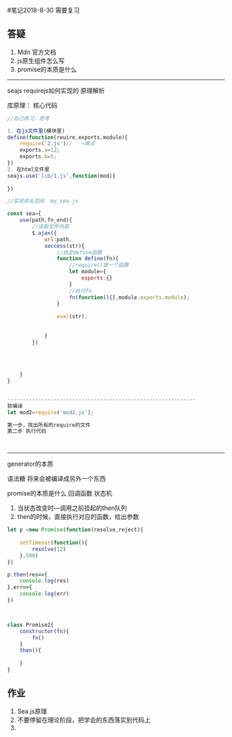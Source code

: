 #笔记2018-8-30  需要复习

## 答疑

1.  Mdn 官方文档 
2.  js原生组件怎么写 
3. promise的本质是什么

---

seajs requirejs如何实现的  原理解析

库原理： 核心代码

```js
//自己练习，思考

1. 在js文件里(模块里)
define(function(reuire,exports,module){
    require('2.js')//   <难点
    exports.a=12;
    exports.b=5;
})
2. 在html文件里
seajs.use('lib/1.js',function(mod){
    
})

//实现命名空间  my_sea.js

const sea={
    use(path,fn_end){
        //读取文件内容
        $.ajax({
            url:path,
            seccess(str){
                //自定define函数
                function define(fn){
                    //require()是一个函数
                    let module={
                        exports:{}
                    }
                    //执行fn
                    fn(function(){},module.exports.module);
                }
                
                eval(str);
                
                
            }
        })
        
        
        
        
    }
}


-------------------------------------------------------------
软编译 
let mod2=require('mod2.js');

第一步，找出所有的require的文件
第二步 执行代码




```





---



generator的本质

语法糖  将来会被编译成另外一个东西



promise的本质是什么  回调函数 状态机

1. 当状态改变时—调用之前挂起的then队列
2. then的时候，直接执行对应的函数，给出参数

```js
let p =new Promise(function(resolve,reject){
    
    setTimeout(function(){
        resolve(12)
    },500)
})

p.then(res=>{
    console.log(res)
},err=>{
    console.log(err)
})



class Promise2{
    constructor(fn){
        fn()
    }
    then(){
        
    }
}
```









## 作业 

1. Sea.js原理
2. 不要停留在理论阶段，把学会的东西落实到代码上
3. 